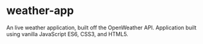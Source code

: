# weather-app
An live weather application, built off the OpenWeather API. Application built using vanilla JavaScript ES6, CSS3, and HTML5. 
